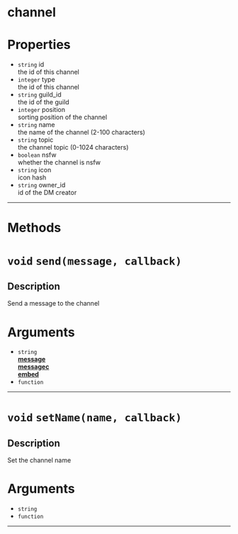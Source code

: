 # channel

# Properties
* `string` id  
the id of this channel  
* `integer` type  
the id of this channel  
* `string` guild_id  
the id of the guild  
* `integer` position  
sorting position of the channel  
* `string` name  
the name of the channel (2-100 characters)  
* `string` topic  
the channel topic (0-1024 characters)  
* `boolean` nsfw  
whether the channel is nsfw  
* `string` icon  
icon hash  
* `string` owner_id  
id of the DM creator  

---
# Methods
# `void` `send(message, callback)`
Description
---
Send a message to the channel  

# Arguments
* `string`  
**[message](https://github.com/devonium/gm-discordAPI/blob/doc/message.md#message)**  
**[messagec](https://github.com/devonium/gm-discordAPI/blob/doc/messagec.md#messagec)**  
**[embed](https://github.com/devonium/gm-discordAPI/blob/doc/embed.md#embed)**  
* `function`  

---
# `void` `setName(name, callback)`
Description
---
Set the channel name  

# Arguments
* `string`  
* `function`  

---
